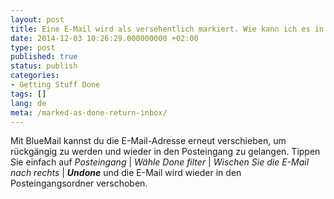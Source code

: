 ```yaml
---
layout: post
title: Eine E-Mail wird als versehentlich markiert. Wie kann ich es in meinen Posteingang zurückgeben?
date: 2014-12-03 10:26:29.000000000 +02:00
type: post
published: true
status: publish
categories:
- Getting Stuff Done
tags: []
lang: de
meta: /marked-as-done-return-inbox/
---
```


Mit BlueMail kannst du die E-Mail-Adresse erneut verschieben, um rückgängig zu werden und wieder in den Posteingang zu gelangen. Tippen Sie einfach auf *Posteingang* \| *Wähle Done filter* \| *Wischen Sie die E-Mail nach rechts* \| ***Undone*** und die E-Mail wird wieder in den Posteingangsordner verschoben.
